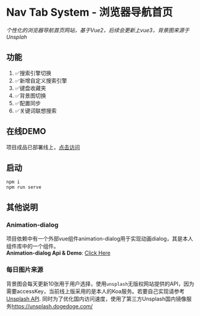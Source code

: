 # Nav Tab System - 浏览器导航首页

*个性化的浏览器导航首页网站，基于Vue2，后续会更新上vue3，背景图来源于Unsplah*

## 功能

1. ✅搜索引擎切换
2. ✅新增自定义搜索引擎
3. ✅键盘收藏夹
4. ✅背景图切换
5. ✅配置同步
6. ✅关键词联想搜索

## 在线DEMO
项目成品已部署线上，<a href="http://s.kongfandong.cn" target="_blank">点击访问</a>

## 启动

```
npm i  
npm run serve
```

## 其他说明

### Animation-dialog
项目依赖中有一个外部vue组件animation-dialog用于实现动画dialog，其是本人组件库中的一个组件。  
**Animation-dialog Api & Demo**: <a href="https://kongfandong.cn/howdy/animation-dialog" target="_blank">Click Here</a>

### 每日图片来源
背景图会每天更新10张用于用户选择，使用`unsplash`无版权网站提供的API，因为需要accessKey，当前线上版采用的是本人的Koa服务。若要自己实现请参考<a href="https://unsplash.com/documentation" target="_blank">Unsplash API</a>. 同时为了优化国内访问速度，使用了第三方Unsplash国内镜像服务<a href="https://unsplash.dogedoge.com/" target="_blank">https://unsplash.dogedoge.com/</a>




